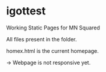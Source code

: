 igottest
========

Working Static Pages for MN Squared

All files present in the folder. 

homex.html is the current homepage.

-> Webpage is not responsive yet.
